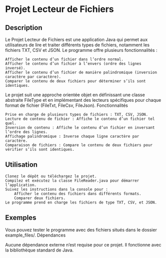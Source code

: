 # Projet Lecteur de Fichiers

## Description

Le Projet Lecteur de Fichiers est une application Java qui permet aux utilisateurs de lire et traiter différents types de fichiers, notamment les fichiers TXT, CSV et JSON. Le programme offre plusieurs fonctionnalités :

    Afficher le contenu d’un fichier dans l’ordre normal.
    Afficher le contenu d’un fichier à l’envers (ordre des lignes inversé).
    Afficher le contenu d’un fichier de manière palindromique (inversion caractère par caractère).
    Comparer le contenu de deux fichiers pour déterminer s’ils sont identiques.

Le projet suit une approche orientée objet en définissant une classe abstraite FileType et en implémentant des lecteurs spécifiques pour chaque format de fichier (FileTxt, FileCsv, FileJson).
Fonctionnalités

    Prise en charge de plusieurs types de fichiers : TXT, CSV, JSON.
    Lecture de contenu de fichier : Affiche le contenu d’un fichier tel quel.
    Inversion de contenu : Affiche le contenu d’un fichier en inversant l’ordre des lignes.
    Affichage palindromique : Inverse chaque ligne caractère par caractère.
    Comparaison de fichiers : Compare le contenu de deux fichiers pour vérifier s’ils sont identiques.

## Utilisation

    Clonez le dépôt ou téléchargez le projet.
    Compilez et exécutez la classe FileReader.java pour démarrer l’application.
    Suivez les instructions dans la console pour :
        Afficher le contenu des fichiers dans différents formats.
        Comparer deux fichiers.
    Le programme prend en charge les fichiers de type TXT, CSV, et JSON.

## Exemples

Vous pouvez tester le programme avec des fichiers situés dans le dossier example_files/.
Dépendances

Aucune dépendance externe n’est requise pour ce projet. Il fonctionne avec la bibliothèque standard de Java.
